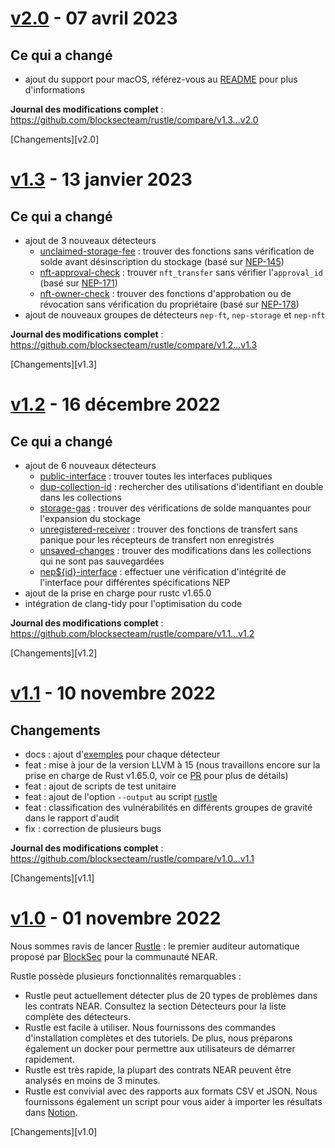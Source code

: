 
<a name="v2.0"></a>
# [v2.0](https://github.com/blocksecteam/rustle/releases/tag/v2.0) - 07 avril 2023

## Ce qui a changé

* ajout du support pour macOS, référez-vous au [README](/README.md#macos-setup) pour plus d'informations

**Journal des modifications complet** : https://github.com/blocksecteam/rustle/compare/v1.3...v2.0

[Changements][v2.0]

<a name="v1.3"></a>
# [v1.3](https://github.com/blocksecteam/rustle/releases/tag/v1.3) - 13 janvier 2023

## Ce qui a changé

* ajout de 3 nouveaux détecteurs
  *   [unclaimed-storage-fee](/docs/detectors/unclaimed-storage-fee.md) : trouver des fonctions sans vérification de solde avant désinscription du stockage (basé sur [NEP-145](https://github.com/near/NEPs/blob/master/neps/nep-0145.md))
  *   [nft-approval-check](/docs/detectors/nft-approval-check.md) : trouver `nft_transfer` sans vérifier l'`approval_id` (basé sur [NEP-171](https://github.com/near/NEPs/blob/master/neps/nep-0171.md))
  *   [nft-owner-check](/docs/detectors/nft-owner-check.md) : trouver des fonctions d'approbation ou de révocation sans vérification du propriétaire (basé sur [NEP-178](https://github.com/near/NEPs/blob/master/neps/nep-0178.md))
* ajout de nouveaux groupes de détecteurs `nep-ft`, `nep-storage` et `nep-nft`

**Journal des modifications complet** : https://github.com/blocksecteam/rustle/compare/v1.2...v1.3

[Changements][v1.3]

<a name="v1.2"></a>
# [v1.2](https://github.com/blocksecteam/rustle/releases/tag/v1.2) - 16 décembre 2022

## Ce qui a changé

* ajout de 6 nouveaux détecteurs
  *   [public-interface](/docs/detectors/public-interface.md) : trouver toutes les interfaces publiques
  *   [dup-collection-id](/docs/detectors/dup-collection-id.md) : rechercher des utilisations d'identifiant en double dans les collections
  *   [storage-gas](/docs/detectors/storage-gas.md) : trouver des vérifications de solde manquantes pour l'expansion du stockage
  *   [unregistered-receiver](/docs/detectors/unregistered-receiver.md) : trouver des fonctions de transfert sans panique pour les récepteurs de transfert non enregistrés
  *   [unsaved-changes](/docs/detectors/unsaved-changes.md) : trouver des modifications dans les collections qui ne sont pas sauvegardées
  *   [nep${id}-interface](/docs/detectors/nep-interface.md) : effectuer une vérification d'intégrité de l'interface pour différentes spécifications NEP
* ajout de la prise en charge pour rustc v1.65.0
* intégration de clang-tidy pour l'optimisation du code

**Journal des modifications complet** : https://github.com/blocksecteam/rustle/compare/v1.1...v1.2

[Changements][v1.2]

<a name="v1.1"></a>
# [v1.1](https://github.com/blocksecteam/rustle/releases/tag/v1.1) - 10 novembre 2022

## Changements

* docs : ajout d'[exemples](/examples) pour chaque détecteur
* feat : mise à jour de la version LLVM à 15 (nous travaillons encore sur la prise en charge de Rust v1.65.0, voir ce [PR](https://github.com/rust-lang/rust/pull/99464/) pour plus de détails)
* feat : ajout de scripts de test unitaire
* feat : ajout de l'option `--output` au script [rustle](/rustle)
* feat : classification des vulnérabilités en différents groupes de gravité dans le rapport d'audit
* fix : correction de plusieurs bugs

**Journal des modifications complet** : https://github.com/blocksecteam/rustle/compare/v1.0...v1.1

[Changements][v1.1]

<a name="v1.0"></a>
# [v1.0](https://github.com/blocksecteam/rustle/releases/tag/v1.0) - 01 novembre 2022

Nous sommes ravis de lancer [Rustle](https://github.com/blocksecteam/rustle) : le premier auditeur automatique proposé par [BlockSec](https://blocksec.com/) pour la communauté NEAR.

Rustle possède plusieurs fonctionnalités remarquables :

* Rustle peut actuellement détecter plus de 20 types de problèmes dans les contrats NEAR. Consultez la section Détecteurs pour la liste complète des détecteurs.
* Rustle est facile à utiliser. Nous fournissons des commandes d'installation complètes et des tutoriels. De plus, nous préparons également un docker pour permettre aux utilisateurs de démarrer rapidement.
* Rustle est très rapide, la plupart des contrats NEAR peuvent être analysés en moins de 3 minutes.
* Rustle est convivial avec des rapports aux formats CSV et JSON. Nous fournissons également un script pour vous aider à importer les résultats dans [Notion](https://www.notion.so/).

[Changements][v1.0]


<!-- Generated by https://github.com/rhysd/changelog-from-release v3.7.0 -->

